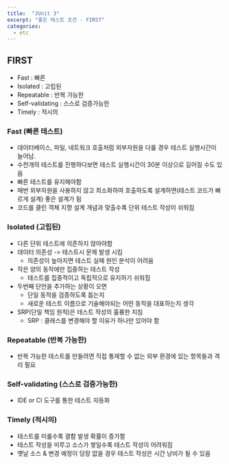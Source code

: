 ```yaml
---
title:  "JUnit 3"
excerpt: "좋은 테스트 조건 - FIRST"
categories:
  - etc
---
```

## FIRST
+ Fast : 빠른
+ Isolated : 고립된
+ Repeatable : 반복 가능한
+ Self-validating : 스스로 검증가능한
+ Timely : 적시의

### Fast (빠른 테스트)
+ 데이터베이스, 파일, 네트워크 호출처럼 외부자원을 다룰 경우 테스트 실행시간이 늘어남.
+ 수천개의 테스트를 진행하다보면 테스트 실행시간이 30분 이상으로 길어질 수도 있음
+ 빠른 테스트를 유지해야함
+ 매번 외부자원을 사용하지 않고 최소화하여 호출하도록 설계하면(테스트 코드가 빠르게 설계) 좋은 설계가 됨
+ 코드를 클린 객체 지향 설계 개념과 맞출수록 단위 테스트 작성이 쉬워짐

### Isolated (고립된)
+ 다른 단위 테스트에 의존하지 않아야함
+ 데이터 의존성 -> 테스트시 문제 발생 시킴
  + 의존성이 높아지면 테스트 실패 원인 분석이 어려움
+ 작은 양의 동작에만 집중하는 테스트 작성
  + 테스트를 집중적이고 독립적으로 유지하기 쉬워짐
+ 두번째 단언을 추가하는 상황이 오면 
  + 단일 동작을 검증하도록 돕는지
  + 새로운 테스트 이름으로 기술해야되는 어떤 동작을 대표하는지 생각
+ SRP(단일 책임 원칙)은 테스트 작성의 훌륭한 지침
  + SRP : 클래스를 변경해야 할 이유가 하나만 있어야 함

### Repeatable (반복 가능한)
+ 반복 가능한 테스트를 만들려면 직접 통제할 수 없는 외부 환경에 있는 항목들과 격리 필요

### Self-validating (스스로 검증가능한)
+ IDE or CI 도구를 통한 테스트 자동화

### Timely (적시의)
+ 테스트를 미룰수록 결함 발생 확률이 증가함
+ 테스트 작성을 미루고 소스가 쌓일수록 테스트 작성이 어려워짐
+ 옛날 소스 & 변경 예정이 당장 없을 경우 테스트 작성은 시간 낭비가 될 수 있음

